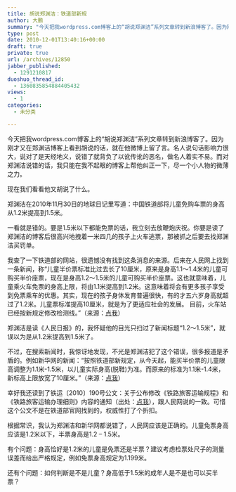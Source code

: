 ```yaml
---
title: 胡说郑渊洁：铁道部新规
author: 大鹏
summary: "今天把我wordpress.com博客上的“胡说郑渊洁”系列文章转到新浪博客了。因为刚才又在郑渊洁博客上看到胡说的话，就在他微博上留了言。名人说句话影响力很大，说对了是天经地义，说错了就背负了以讹传讹的恶名，做名人着实不易。而对郑渊洁说错的话，我只能在我不起眼的博客上帮他纠正一下，尽一个小人物的微薄之力。"
type: post
date: 2010-12-01T13:40:16+00:00
draft: true
private: true
url: /archives/12850
jabber_published:
  - 1291210817
duoshuo_thread_id:
  - 1360835854884405432
views:
  - 1
categories:
  - 未分类

---
```

今天把我wordpress.com博客上的“胡说郑渊洁”系列文章转到新浪博客了。因为刚才又在郑渊洁博客上看到胡说的话，就在他微博上留了言。名人说句话影响力很大，说对了是天经地义，说错了就背负了以讹传讹的恶名，做名人着实不易。而对郑渊洁说错的话，我只能在我不起眼的博客上帮他纠正一下，尽一个小人物的微薄之力。

现在我们看看他又胡说了什么。

郑渊洁在2010年11月30日的地球日记里写道：中国铁道部将儿童免购车票的身高从1.2米提高到1.5米。

一看就是错的。要是1.5米以下都能免票的话，我立刻去放鞭炮庆祝。你要是读了郑渊洁的博客后很高兴地拽着一米四几的孩子上火车逃票，那被抓之后要去找郑渊洁买罚单。

我查了一下铁道部的网站，很遗憾没有找到这条消息的来源。后来在人民网上找到一条新闻，称“儿童半价票标准比过去长了10厘米，原来是身高1.1～1.4米的儿童可购买半价座票，现在是身高1.2～1.5米的儿童可购买半价座票。这也就意味着，儿童乘火车免票的身高上限，将由1.1米提高到1.2米。这意味着将会有更多孩子享受到免票乘车的优惠。其实，现在的孩子身体发育普遍很快，有的才五六岁身高就超过了1.2米。儿童票标准提高10厘米，就是为了更适应社会的发展。 目前，火车站已经按新规定修改检测线。”（来源：[点我][1]）

郑渊洁是读《人民日报》的，我怀疑他的目光只扫过了新闻标题“1.2～1.5米”，就误以为是从1.2米提高到1.5米了。

不过，在搜索新闻时，我惊讶地发现，不光是郑渊洁犯了这个错误，很多报道是矛盾的。例如新华网的新闻：“按照铁道部新规定，从今天起，能买半价票的儿童限高调整为1.1米-1.5米，以儿童实际身高(脱鞋)为准。而原来的标准为1.1米-1.4米，新标高上限放宽了10厘米。”（来源：[点我][2]）

幸好我还读到了铁运〔2010〕190号公文：关于公布修改《铁路旅客运输规程》和《铁路旅客运输办理细则》内容的通知（出处：[点我][3]），跟人民网说的一致。可惜这个公文不是在铁道部官网找到的，权威性打了个折扣。

根据常识，我认为郑渊洁和新华网都说错了，人民网应该是正确的。儿童免票身高应该是1.2米以下，半票身高是1.2 – 1.5米。

有个问题：身高恰好是1.2米的儿童是免票还是半票？建议考虑检票处尺子的测量误差而给出严格规定，例如免票身高规定为1.199米。

还有个问题：如何判断是不是儿童？身高低于1.5米的成年人是不是也可以买半票？

 [1]: http://politics.people.com.cn/GB/1027/13357282.html "http://politics.people.com.cn/GB/1027/13357282.html"
 [2]: http://news.xinhuanet.com/politics/2008-12/21/content_10531518.htm "http://news.xinhuanet.com/politics/2008-12/21/content_10531518.htm"
 [3]: http://news.9ask.cn/Article/news/201011/965776.shtml "http://news.9ask.cn/Article/news/201011/965776.shtml"
